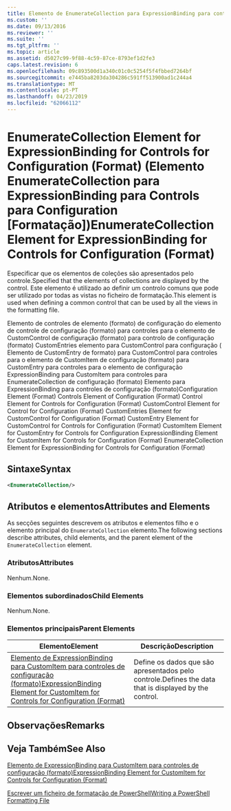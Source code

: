 ```yaml
---
title: Elemento de EnumerateCollection para ExpressionBinding para controles de configuração (formato) | Documentos da Microsoft
ms.custom: ''
ms.date: 09/13/2016
ms.reviewer: ''
ms.suite: ''
ms.tgt_pltfrm: ''
ms.topic: article
ms.assetid: d5027c99-9f88-4c59-87ce-8793ef1d2fe3
caps.latest.revision: 6
ms.openlocfilehash: 09c893500d1a340c01c0c5254f5f4fbbed7264bf
ms.sourcegitcommit: e7445ba8203da304286c591ff513900ad1c244a4
ms.translationtype: MT
ms.contentlocale: pt-PT
ms.lasthandoff: 04/23/2019
ms.locfileid: "62066112"
---
```

# <a name="enumeratecollection-element-for-expressionbinding-for-controls-for-configuration-format"></a><span data-ttu-id="75377-102">EnumerateCollection Element for ExpressionBinding for Controls for Configuration (Format) (Elemento EnumerateCollection para ExpressionBinding para Controls para Configuration [Formatação])</span><span class="sxs-lookup"><span data-stu-id="75377-102">EnumerateCollection Element for ExpressionBinding for Controls for Configuration (Format)</span></span>

<span data-ttu-id="75377-103">Especificar que os elementos de coleções são apresentados pelo controle.</span><span class="sxs-lookup"><span data-stu-id="75377-103">Specified that the elements of collections are displayed by the control.</span></span> <span data-ttu-id="75377-104">Este elemento é utilizado ao definir um controlo comuns que pode ser utilizado por todas as vistas no ficheiro de formatação.</span><span class="sxs-lookup"><span data-stu-id="75377-104">This element is used when defining a common control that can be used by all the views in the formatting file.</span></span>

<span data-ttu-id="75377-105">Elemento de controles de elemento (formato) de configuração do elemento de controle de configuração (formato) para controles para o elemento de CustomControl de configuração (formato) para controlo de configuração (formato) CustomEntries elemento para CustomControl para configuração ( Elemento de CustomEntry de formato) para CustomControl para controles para o elemento de CustomItem de configuração (formato) para CustomEntry para controles para o elemento de configuração ExpressionBinding para CustomItem para controles para EnumerateCollection de configuração (formato) Elemento para ExpressionBinding para controles de configuração (formato)</span><span class="sxs-lookup"><span data-stu-id="75377-105">Configuration Element (Format) Controls Element of Configuration (Format) Control Element for Controls for Configuration (Format) CustomControl Element for Control for Configuration (Format) CustomEntries Element for CustomControl for Configuration (Format) CustomEntry Element for CustomControl for Controls for Configuration (Format) CustomItem Element for CustomEntry for Controls for Configuration ExpressionBinding Element for CustomItem for Controls for Configuration (Format) EnumerateCollection Element for ExpressionBinding for Controls for Configuration (Format)</span></span>

## <a name="syntax"></a><span data-ttu-id="75377-106">Sintaxe</span><span class="sxs-lookup"><span data-stu-id="75377-106">Syntax</span></span>

```xml
<EnumerateCollection/>
```

## <a name="attributes-and-elements"></a><span data-ttu-id="75377-107">Atributos e elementos</span><span class="sxs-lookup"><span data-stu-id="75377-107">Attributes and Elements</span></span>

<span data-ttu-id="75377-108">As secções seguintes descrevem os atributos e elementos filho e o elemento principal do `EnumerateCollection` elemento.</span><span class="sxs-lookup"><span data-stu-id="75377-108">The following sections describe attributes, child elements, and the parent element of the `EnumerateCollection` element.</span></span>

### <a name="attributes"></a><span data-ttu-id="75377-109">Atributos</span><span class="sxs-lookup"><span data-stu-id="75377-109">Attributes</span></span>

<span data-ttu-id="75377-110">Nenhum.</span><span class="sxs-lookup"><span data-stu-id="75377-110">None.</span></span>

### <a name="child-elements"></a><span data-ttu-id="75377-111">Elementos subordinados</span><span class="sxs-lookup"><span data-stu-id="75377-111">Child Elements</span></span>

<span data-ttu-id="75377-112">Nenhum.</span><span class="sxs-lookup"><span data-stu-id="75377-112">None.</span></span>

### <a name="parent-elements"></a><span data-ttu-id="75377-113">Elementos principais</span><span class="sxs-lookup"><span data-stu-id="75377-113">Parent Elements</span></span>

|<span data-ttu-id="75377-114">Elemento</span><span class="sxs-lookup"><span data-stu-id="75377-114">Element</span></span>|<span data-ttu-id="75377-115">Descrição</span><span class="sxs-lookup"><span data-stu-id="75377-115">Description</span></span>|
|-------------|-----------------|
|[<span data-ttu-id="75377-116">Elemento de ExpressionBinding para CustomItem para controles de configuração (formato)</span><span class="sxs-lookup"><span data-stu-id="75377-116">ExpressionBinding Element for CustomItem for Controls for Configuration (Format)</span></span>](./expressionbinding-element-for-customitem-for-controls-for-configuration-format.md)|<span data-ttu-id="75377-117">Define os dados que são apresentados pelo controle.</span><span class="sxs-lookup"><span data-stu-id="75377-117">Defines the data that is displayed by the control.</span></span>|

## <a name="remarks"></a><span data-ttu-id="75377-118">Observações</span><span class="sxs-lookup"><span data-stu-id="75377-118">Remarks</span></span>

## <a name="see-also"></a><span data-ttu-id="75377-119">Veja Também</span><span class="sxs-lookup"><span data-stu-id="75377-119">See Also</span></span>

[<span data-ttu-id="75377-120">Elemento de ExpressionBinding para CustomItem para controles de configuração (formato)</span><span class="sxs-lookup"><span data-stu-id="75377-120">ExpressionBinding Element for CustomItem for Controls for Configuration (Format)</span></span>](./expressionbinding-element-for-customitem-for-controls-for-configuration-format.md)

[<span data-ttu-id="75377-121">Escrever um ficheiro de formatação de PowerShell</span><span class="sxs-lookup"><span data-stu-id="75377-121">Writing a PowerShell Formatting File</span></span>](./writing-a-powershell-formatting-file.md)
